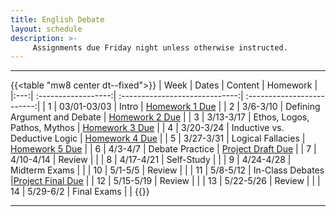 ```yaml
---
title: English Debate
layout: schedule
description: >-
     Assignments due Friday night unless otherwise instructed.
---
```


---
{{<table "mw8 center dt--fixed">}}
| Week  |          Dates          |                 Content                  |             Homework      |             
|:---:|    :------------------:|             :-----------------------------:| :-------------------------:|
|  1 |  03/01-03/03             | Intro | [Homework 1 Due](https://forms.microsoft.com/r/xxnrPeQb1G)         |
|  2 |  3/6-3/10            | Defining Argument and Debate |  [Homework 2 Due](https://forms.microsoft.com/r/jpC8nm4Qah)        |
|  3 |  3/13-3/17           | Ethos, Logos, Pathos, Mythos  |   [Homework 3 Due](https://forms.microsoft.com/r/4McD5tsE5v)       |
|  4 |  3/20-3/24           | Inductive vs. Deductive Logic  |  [Homework 4 Due](https://forms.microsoft.com/r/Vjq6p7rMtc)        |
|  5 |  3/27-3/31           | Logical Fallacies   |  [Homework 5 Due](https://forms.microsoft.com/r/3GtLwySxBm)       |
|  6 |  4/3-4/7             | Debate Practice  |   [Project Draft Due](sks/spring2023/english-debate/assignment1/)      |
|  7 |  4/10-4/14           | Review  |          |
|  8 |  4/17-4/21           | Self-Study |       |
|  9 |  4/24-4/28           | Midterm Exams |          |
| 10 |  5/1-5/5             | Review  |      |
| 11 |  5/8-5/12            | In-Class Debates  |[Project Final Due](sks/spring2023/english-debate/assignment2/) |
| 12 |  5/15-5/19           | Review |   |
| 13 |  5/22-5/26           | Review | |
| 14 |  5/29-6/2            | Final Exams  |   |
{{</table>}}

---